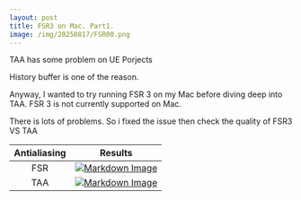 ```yaml
---
layout: post
title: FSR3 on Mac. Part1.
image: /img/20250817/FSR00.png
---
```


TAA has some problem on UE Porjects

History buffer is one of the reason.

Anyway, I wanted to try running FSR 3 on my Mac before diving deep into TAA. FSR 3 is not currently supported on Mac.

There is lots of problems. So i fixed the issue then check the quality of FSR3 VS TAA

|Antialiasing|Results|
|:---:|:---:|
|FSR |[![Markdown Image](/img/20250817/FSR00.png "Animation Sharing : On")](https://interjh.github.io/img/20250817/FSR00.png)|
|TAA|[![Markdown Image](/img/20250817/TAA00.png "Animation Sharing : Off")](https://interjh.github.io/img/20250817/TAA00.png)|
